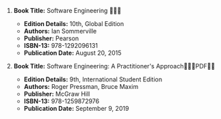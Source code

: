1. **Book Title:** Software Engineering  📒🔐✅
   - **Edition Details:** 10th, Global Edition
   - **Authors:** Ian Sommerville
   - **Publisher:** Pearson
   - **ISBN-13:** 978-1292096131
   - **Publication Date:** August 20, 2015

2. **Book Title:** Software Engineering: A Practitioner's Approach🚨🚨🚨PDF🚨🚨
   - **Edition Details:** 9th, International Student Edition
   - **Authors:** Roger Pressman, Bruce Maxim
   - **Publisher:** McGraw Hill
   - **ISBN-13:** 978-1259872976
   - **Publication Date:** September 9, 2019


